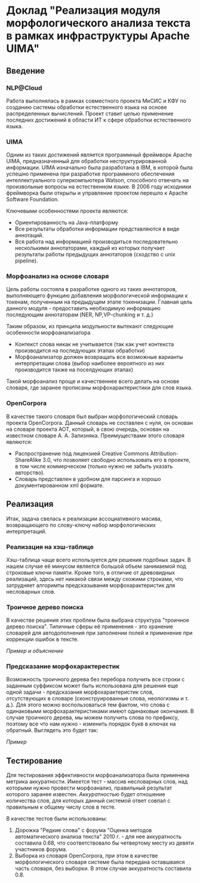 # Доклад "Реализация модуля морфологического анализа текста в рамках инфраструктуры Apache UIMA"

## Введение

### NLP@Cloud

Работа выполнялась в рамках совместного проекта МиСИС и КФУ по созданию системы обработки естественного языка на основе распределенных вычислений. Проект ставит целью применение последних достижений в области ИТ к сфере обработки естественного языка.

### UIMA

Одним из таких достижений является программный фреймворк Apache UIMA, предназначенный для обработки неструктурированной информации. UIMA изначально была разработана в IBM, в которой была успешно применена при разработке программного обеспечения интеллектуального суперкомпьютера Watson, способного отвечать на произвольные вопросы на естественном языке. В 2006 году исходники фреймворка были открыты и управление проектом перешло к Apache Software Foundation.

Ключевыми особенностями проекта являются:

* Ориентированность на Java-платформу
* Все результаты обработки информации представляются в виде аннотаций.
* Вся работа над информацией производиться последовательно несколькими аннотаторами, каждый из которых получает результаты работы предыдущих аннотаторов (сходство с unix pipeline).

### Морфоанализ на основе словаря

Цель работы состояла в разработке одного из таких аннотаторов, выполняющего функцию добавления морфологической информации к токенам, полученным на предыдущем этапе токенизации. Главная цель данного модуля - предоставить необходимую информацию последующим аннотаторам (NER, NP,VP-chunking и т. д.)

Таким образом, из принципа модульности вытекают следующие особенности морфоанализатора

* Контекст слова никак не учитывается (так как учет контекста производится на последующих этапах обработки)
* Морфоанализатор должен возвращать все возможные варианты интерпретации слова (выбор наиболее вероятного из них производится также на поселдующих этапах)

Такой морфоанализ проще и качественнее всего делать на основе словаря, где заранее прописаны морфохарактеристики для слов языка.

### OpenCorpora

В качестве такого словаря был выбран морфологический словарь проекта OpenCorpora. Данный словарь не составлен с нуля, он основан на словаре проекта АОТ, который, в свою очередь, основан на известном словаре А. А. Зализняка.
Преимуществами этого словаря являются:

* Распространение под лицензией Creative Commons Attribution-ShareAlike 3.0, что позволяет свободно использовать его в проекте, в том числе коммерческом (только нужно не забыть указать авторство).
* Словарь представлен в удобном для парсинга и хорошо документированном xml формате.

## Реализация

Итак, задача свелась к реализации ассоциативного масива, возвращающего по слову-ключу набор морфологических интерпретаций.
	
### Реализация на хэш-таблице

Хэш-таблица чаще всего используется для решения подобных задач. В нашем случае её минусом является большой объем занимаемой под строковые ключи памяти. Кроме того, в отличие от древовидных реализаций, здесь нет никакой связи между схожими строками, что затрудняет алгоримты предсказывания морфохарактеристик для несловарных слов.

### Троичное дерево поиска

В качестве решения этих проблем была выбрана структура "троичное дерево поиска". Типичные сферы её применения - это хранение словарей для автодополнения при заполнении полей и применение при коррекции ошибок в тексте.

*Пример и объяснение*

### Предсказание морфохарактерестик

Возможность троичного дерева без перебора получить все строки с заданным суффиксом может быть использована для решения еще одной задачи - предсказания морфохарактеристик слов, отсутствующих в словаре (сконструированные слова, неологизмы и т. д.). Для этого можно воспользоваться тем фактом, что слова с одинаковыми морфохарактеристиками имеют одинаковые окончания. В случае троичного дерева, мы можем получить слова по префиксу, поэтому все что нам нужно - изменить порядок букв в ключах на обратный. Выглядеть это будет так:

*Пример*

## Тестирование

Для тестирования эффективности морфоанализатора была применена метрика аккуратности. Имеется тест - массив несловарных слов, над которыми нужно провести морфоанализ, правильный результат которого заранее известен. *Аккуратностью* будет отношение количества слов, для которых данный системой ответ совпал с правильным к общему числу слов в тесте.

В качестве тестов были использованы:

1. Дорожка "Редкие слова" c форума "Оценка методов автоматического анализа текста" 2010 г. - для нее аккуратность составила 0.68, что соответствовало бы четвертому месту из девяти участников форума.
2. Выборка из словаря OpenCorpora, при этом в качестве морфологического словаря системе была передана оставшваяся часть словаря, без выборки. В этом случае аккуратность составила 0.8.
